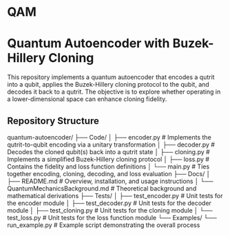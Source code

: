 # QAM
# Quantum Autoencoder with Buzek-Hillery Cloning

This repository implements a quantum autoencoder that encodes a qutrit into a qubit, applies the Buzek-Hillery cloning protocol to the qubit, and decodes it back to a qutrit. The objective is to explore whether operating in a lower-dimensional space can enhance cloning fidelity.

## Repository Structure

quantum-autoencoder/
├── Code/
│   ├── encoder.py         # Implements the qutrit-to-qubit encoding via a unitary transformation
│   ├── decoder.py         # Decodes the cloned qubit(s) back into a qutrit state
│   ├── cloning.py         # Implements a simplified Buzek-Hillery cloning protocol
│   ├── loss.py            # Contains the fidelity and loss function definitions
│   └── main.py            # Ties together encoding, cloning, decoding, and loss evaluation
├── Docs/
│   ├── README.md          # Overview, installation, and usage instructions
│   └── QuantumMechanicsBackground.md  # Theoretical background and mathematical derivations
├── Tests/
│   ├── test_encoder.py    # Unit tests for the encoder module
│   ├── test_decoder.py    # Unit tests for the decoder module
│   ├── test_cloning.py    # Unit tests for the cloning module
│   └── test_loss.py       # Unit tests for the loss function module
└── Examples/
    └── run_example.py     # Example script demonstrating the overall process